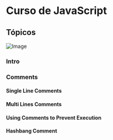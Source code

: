 # Curso de JavaScript

## Tópicos

![Image](/src/images/test-roadmap.png)


### Intro
### Comments
#### Single Line Comments
#### Multi Lines Comments
#### Using Comments to Prevent Execution
#### Hashbang Comment
